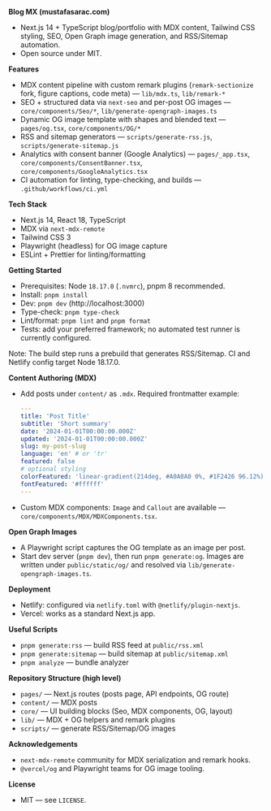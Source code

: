 **Blog MX (mustafasarac.com)**

- Next.js 14 + TypeScript blog/portfolio with MDX content, Tailwind CSS styling, SEO, Open Graph image generation, and RSS/Sitemap automation.
- Open source under MIT.

**Features**
- MDX content pipeline with custom remark plugins (`remark-sectionize` fork, figure captions, code meta) — `lib/mdx.ts`, `lib/remark-*`
- SEO + structured data via `next-seo` and per-post OG images — `core/components/Seo/*`, `lib/generate-opengraph-images.ts`
- Dynamic OG image template with shapes and blended text — `pages/og.tsx`, `core/components/OG/*`
- RSS and sitemap generators — `scripts/generate-rss.js`, `scripts/generate-sitemap.js`
- Analytics with consent banner (Google Analytics) — `pages/_app.tsx`, `core/components/ConsentBanner.tsx`, `core/components/GoogleAnalytics.tsx`
- CI automation for linting, type-checking, and builds — `.github/workflows/ci.yml`

**Tech Stack**
- Next.js 14, React 18, TypeScript
- MDX via `next-mdx-remote`
- Tailwind CSS 3
- Playwright (headless) for OG image capture
- ESLint + Prettier for linting/formatting

**Getting Started**
- Prerequisites: Node `18.17.0` (`.nvmrc`), pnpm 8 recommended.
- Install: `pnpm install`
- Dev: `pnpm dev` (http://localhost:3000)
- Type-check: `pnpm type-check`
- Lint/format: `pnpm lint` and `pnpm format`
- Tests: add your preferred framework; no automated test runner is currently configured.

Note: The build step runs a prebuild that generates RSS/Sitemap. CI and Netlify config target Node 18.17.0.

**Content Authoring (MDX)**
- Add posts under `content/` as `.mdx`. Required frontmatter example:
  ```yaml
  ---
  title: 'Post Title'
  subtitle: 'Short summary'
  date: '2024-01-01T00:00:00.000Z'
  updated: '2024-01-01T00:00:00.000Z'
  slug: my-post-slug
  language: 'en' # or 'tr'
  featured: false
  # optional styling
  colorFeatured: 'linear-gradient(214deg, #A0A0A0 0%, #1F2426 96.12%)'
  fontFeatured: '#ffffff'
  ---
  ```
- Custom MDX components: `Image` and `Callout` are available — `core/components/MDX/MDXComponents.tsx`.

**Open Graph Images**
- A Playwright script captures the OG template as an image per post.
- Start dev server (`pnpm dev`), then run `pnpm generate:og`. Images are written under `public/static/og/` and resolved via `lib/generate-opengraph-images.ts`.

**Deployment**
- Netlify: configured via `netlify.toml` with `@netlify/plugin-nextjs`.
- Vercel: works as a standard Next.js app.

**Useful Scripts**
- `pnpm generate:rss` — build RSS feed at `public/rss.xml`
- `pnpm generate:sitemap` — build sitemap at `public/sitemap.xml`
- `pnpm analyze` — bundle analyzer

**Repository Structure (high level)**
- `pages/` — Next.js routes (posts page, API endpoints, OG route)
- `content/` — MDX posts
- `core/` — UI building blocks (Seo, MDX components, OG, layout)
- `lib/` — MDX + OG helpers and remark plugins
- `scripts/` — generate RSS/Sitemap/OG images

**Acknowledgements**
- `next-mdx-remote` community for MDX serialization and remark hooks.
- `@vercel/og` and Playwright teams for OG image tooling.

**License**
- MIT — see `LICENSE`.
